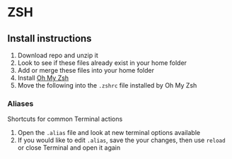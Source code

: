 # ZSH

## Install instructions
1. Download repo and unzip it
2. Look to see if these files already exist in your home folder
3. Add or merge these files into your home folder
5. Install [Oh My Zsh](https://github.com/robbyrussell/oh-my-zsh#basic-installation)
6. Move the following into the `.zshrc` file installed by Oh My Zsh

### Aliases
Shortcuts for common Terminal actions

1. Open the `.alias` file and look at new terminal options available
2. If you would like to edit `.alias`, save the your changes, then use `reload` or close Terminal and open it again